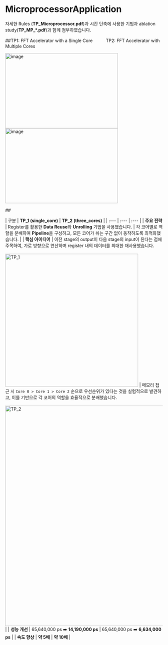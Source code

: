 # MicroprocessorApplication
자세한 Rules (**TP_Microprocessor.pdf**)과 시간 단축에 사용한 기법과 ablation study(**TP_MP_*.pdf**)과 함께 첨부하였습니다.


##TP1: FFT Accelerator with a Single Core   ㅤㅤㅤTP2: FFT Accelerator with Multiple Cores


<img width="360" height="240" alt="image" src="https://github.com/user-attachments/assets/f722fae9-80f3-4487-90f3-206604fc04f6" /> <img width="360" height="240" alt="image" src="https://github.com/user-attachments/assets/82ac7a00-9f5e-4239-a927-d7bea267f9bb" /> 






##<MAIN IDEA>
| 구분 | **TP_1 (single_core)** | **TP_2 (three_cores)** |
| :--- | :--- | :--- |
| **주요 전략** | Register를 활용한 **Data Reuse**와 **Unrolling** 기법을 사용했습니다. | 각 코어별로 역할을 분배하여 **Pipeline**을 구성하고, 모든 코어가 쉬는 구간 없이 동작하도록 최적화했습니다. |
| **핵심 아이디어** | 이전 stage의 output이 다음 stage의 input이 된다는 점에 주목하여, 가로 방향으로 연산하며 register 내의 데이터를 최대한 재사용했습니다.<br><br><img width="425" alt="TP_1" src="https://github.com/user-attachments/assets/a03b6e20-818b-401c-87bd-10c32ea2c9fb"> | 메모리 접근 시 `Core 0 > Core 1 > Core 2` 순으로 우선순위가 있다는 것을 실험적으로 발견하고, 이를 기반으로 각 코어의 역할을 효율적으로 분배했습니다.<br><br><img width="705" alt="TP_2" src="https://github.com/user-attachments/assets/d4cda7ae-c4c7-4df4-90f9-0f87fcd7939d"> |
| **성능 개선** | 65,640,000 ps ➡️ **14,190,000 ps** | 65,640,000 ps ➡️ **6,634,000 ps** |
| **속도 향상** | **약 5배** | **약 10배** |



